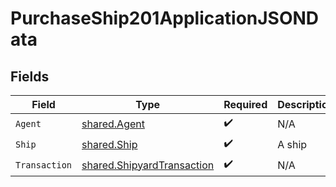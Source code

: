 # PurchaseShip201ApplicationJSONData


## Fields

| Field                                                                    | Type                                                                     | Required                                                                 | Description                                                              |
| ------------------------------------------------------------------------ | ------------------------------------------------------------------------ | ------------------------------------------------------------------------ | ------------------------------------------------------------------------ |
| `Agent`                                                                  | [shared.Agent](../../models/shared/agent.md)                             | :heavy_check_mark:                                                       | N/A                                                                      |
| `Ship`                                                                   | [shared.Ship](../../models/shared/ship.md)                               | :heavy_check_mark:                                                       | A ship                                                                   |
| `Transaction`                                                            | [shared.ShipyardTransaction](../../models/shared/shipyardtransaction.md) | :heavy_check_mark:                                                       | N/A                                                                      |